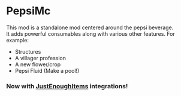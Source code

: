 # PepsiMc 
This mod is a standalone mod centered around the pepsi beverage.  
It adds powerful consumables along with various other features.
For example:
- Structures
- A villager profession
- A new flower/crop
- Pepsi Fluid (Make a pool!)



### Now with [JustEnoughItems](https://github.com/mezz/JustEnoughItems) integrations!
